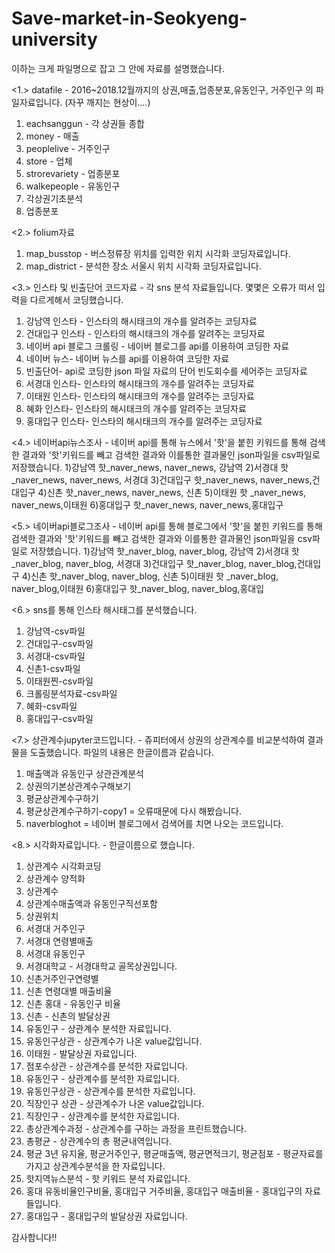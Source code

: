 # Save-market-in-Seokyeng-university

이하는 크게 파일명으로 잡고 그 안에 자료를 설명했습니다. 

<1.> datafile - 2016~2018.12월까지의 상권,매출,업종분포,유동인구, 거주인구 의 파일자료입니다. (자꾸 깨지는 현상이....)
1) eachsanggun - 각 상권들 종합
2) money - 매출
3) peoplelive - 거주인구
4) store - 업체
5) strorevariety - 업종분포
6) walkepeople - 유동인구
7) 각상권기초분석
8) 업종분포

<2.> folium자료
1) map_busstop - 버스정류장 위치를 입력한 위치 시각화 코딩자료입니다.
2) map_district - 분석한 장소 서울시 위치 시각화 코딩자료입니다. 

<3.> 인스타 및 빈출단어 코드자료 - 각 sns 분석 자료들입니다. 몇몇은 오류가 떠서 입력을 다르게해서 코딩했습니다. 
1) 강남역 인스타 - 인스타의 해시태크의 개수를 알려주는 코딩자료
2) 건대입구 인스타 - 인스타의 해시태크의 개수를 알려주는 코딩자료
3) 네이버 api 블로그 크롤링 - 네이버 블로그를 api를 이용하여 코딩한 자료 
4) 네이버 뉴스- 네이버 뉴스를 api를 이용하여 코딩한 자료
6) 빈출단어- api로 코딩한 json 파일 자료의 단어 빈도회수를 세어주는 코딩자료
7) 서경대 인스타- 인스타의 해시태크의 개수를 알려주는 코딩자료
8) 이태원 인스타- 인스타의 해시태크의 개수를 알려주는 코딩자료
9) 혜화 인스타- 인스타의 해시태크의 개수를 알려주는 코딩자료
10) 홍대입구 인스타- 인스타의 해시태크의 개수를 알려주는 코딩자료

<4.> 네이버api뉴스조사 - 네이버 api를 통해 뉴스에서 '핫'을 붙힌 키워드를 통해 검색한 결과와 '핫'키워드를 빼고 검색한 결과와 이를통한 결과물인 json파일을 csv파일로 저장했습니다.
1)강남역 핫_naver_news, naver_news, 강남역 
2)서경대 핫_naver_news, naver_news, 서경대
3)건대입구 핫_naver_news, naver_news,건대입구 
4)신촌 핫_naver_news, naver_news, 신촌
5)이태원 핫 _naver_news, naver_news,이태원 
6)홍대입구 핫_naver_news, naver_news,홍대입구

<5.>  네이버api블로그조사 - 네이버 api를 통해 블로그에서 '핫'을 붙힌 키워드를 통해 검색한 결과와 '핫'키워드를 빼고 검색한 결과와 이를통한 결과물인 json파일을 csv파일로 저장했습니다.
1)강남역 핫_naver_blog, naver_blog, 강남역 
2)서경대 핫_naver_blog, naver_blog, 서경대
3)건대입구 핫_naver_blog, naver_blog,건대입구 
4)신촌 핫_naver_blog, naver_blog, 신촌
5)이태원 핫 _naver_blog, naver_blog,이태원 
6)홍대입구 핫_naver_blog, naver_blog,홍대입

<6.> sns를 통해 인스타 해시태그를 분석했습니다. 
1) 강남역-csv파일
2) 건대입구-csv파일
3) 서경대-csv파일
4) 신촌1-csv파일
5) 이태원찐-csv파일
6) 크롤링분석자료-csv파일
7) 혜화-csv파일
8) 홍대입구-csv파일

<7.> 상관계수jupyter코드입니다. - 쥬피터에서 상권의 상관계수를 비교분석하여 결과물을 도출했습니다. 파일의 내용은 한글이름과 같습니다. 
1) 매출액과 유동인구 상관관계분석
2) 상권의기본상관계수구해보기
3) 평균상관계수구하기 
4) 평균상관계수구하기-copy1 = 오류때문에 다시 해봤습니다.
5) naverbloghot = 네이버 블로그에서 검색어를 치면 나오는 코드입니다.


<8.> 시각화자료입니다. - 한글이름으로 했습니다.
1) 상관계수 시각화코딩
2) 상관계수 양적화
3) 상관계수
4) 상관계수매출액과 유동인구직선포함
5) 상권위치
6) 서경대 거주인구 
7) 서경대 연령별매출 
8) 서경대 유동인구 
9) 서경대학교 - 서경대학교 골목상권입니다.
10) 신촌거주인구연령별 
11) 신촌 연령대별 매출비율
12) 신촌 홍대 - 유동인구 비율
13) 신촌 - 신촌의 발달상권
14) 유동인구 - 상관계수 분석한 자료입니다.
15) 유동인구상관 - 상관계수가 나온 value값입니다.
16) 이태원 - 발달상권 자료입니다.
17) 점포수상관 - 상관계수를 분석한 자료입니다.
18) 유동인구 - 상관계수를 분석한 자료입니다.
19) 유동인구상관 - 상관계수를 분석한 자료입니다.
20) 직장인구 상관 - 상관계수가 나온 value값입니다.
21) 직장인구 - 상관계수를 분석한 자료입니다.
22) 총상관계수과정 - 상관계수를 구하는 과정을 프린트했습니다.
23) 총평균 - 상관계수의 총 평균내역입니다.
24) 평균 3년 유지율, 평균거주인구, 평균매출액, 평균면적크기, 평균점포 - 평균자료를 가지고 상관계수분석을 한 자료입니다.
25) 핫지역뉴스분석 - 핫 키워드 분석 자료입니다. 
26) 홍대 유동비율인구비율, 홍대입구 거주비율, 홍대입구 매출비율 - 홍대입구의 자료들입니다. 
27) 홍대입구 - 홍대입구의 발달상권 자료입니다. 

감사합니다!! 

